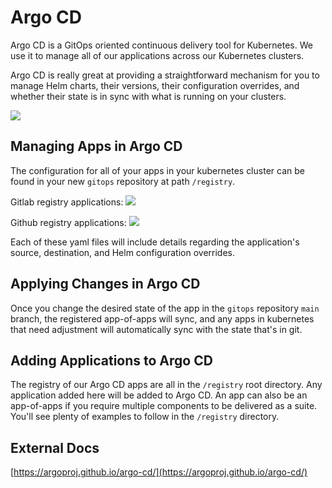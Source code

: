 # Argo CD

Argo CD is a GitOps oriented continuous delivery tool for Kubernetes. We use it to manage all of our applications across our Kubernetes clusters.

Argo CD is really great at providing a straightforward mechanism for you to manage Helm charts, their versions, their configuration overrides, and whether their state is in sync with what is running on your clusters.

![](../../img/kubefirst/argocd/argocd-apps.png)

## Managing Apps in Argo CD

The configuration for all of your apps in your kubernetes cluster  can be found in your new `gitops` repository at path `/registry`.

Gitlab registry applications:
![](../../img/kubefirst/gitops/registry.png)

Github registry applications:
![](../../img/kubefirst/local/gitops-registry.png)

Each of these yaml files will include details regarding the application's source, destination, and Helm configuration overrides.

## Applying Changes in Argo CD

Once you change the desired state of the app in the `gitops` repository `main` branch, the registered app-of-apps will sync, and any apps in kubernetes that need adjustment will automatically sync with the state that's in git. 



## Adding Applications to Argo CD

The registry of our Argo CD apps are all in the `/registry` root directory. Any application added here will be added to Argo CD. An app can also be an app-of-apps if you require multiple components to be delivered as a suite. You'll see plenty of examples to follow in the `/registry` directory.

## External Docs

[https://argoproj.github.io/argo-cd/](https://argoproj.github.io/argo-cd/)

